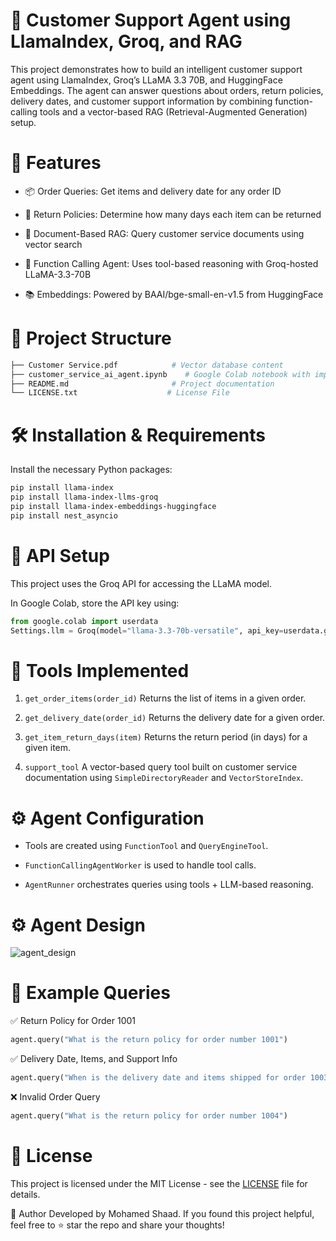 # 🧠 Customer Support Agent using LlamaIndex, Groq, and RAG
This project demonstrates how to build an intelligent customer support agent using LlamaIndex, Groq’s LLaMA 3.3 70B, and HuggingFace Embeddings. The agent can answer questions about orders, return policies, delivery dates, and customer support information by combining function-calling tools and a vector-based RAG (Retrieval-Augmented Generation) setup.

# 🚀 Features
- 📦 Order Queries: Get items and delivery date for any order ID

- 🔁 Return Policies: Determine how many days each item can be returned

- 📄 Document-Based RAG: Query customer service documents using vector search

- 🤖 Function Calling Agent: Uses tool-based reasoning with Groq-hosted LLaMA-3.3-70B

- 📚 Embeddings: Powered by BAAI/bge-small-en-v1.5 from HuggingFace

# 📁 Project Structure
```bash
├── Customer Service.pdf            # Vector database content
├── customer_service_ai_agent.ipynb    # Google Colab notebook with implementation
├── README.md                       # Project documentation
└── LICENSE.txt                    # License File
```

# 🛠️ Installation & Requirements
Install the necessary Python packages:

```bash
pip install llama-index
pip install llama-index-llms-groq
pip install llama-index-embeddings-huggingface
pip install nest_asyncio
```

# 🔑 API Setup
This project uses the Groq API for accessing the LLaMA model.

In Google Colab, store the API key using:

```python
from google.colab import userdata
Settings.llm = Groq(model="llama-3.3-70b-versatile", api_key=userdata.get('GROQ_API_KEY'))
```

# 🧰 Tools Implemented
1. `get_order_items(order_id)`
Returns the list of items in a given order.

2. `get_delivery_date(order_id)`
Returns the delivery date for a given order.

3. `get_item_return_days(item)`
Returns the return period (in days) for a given item.

4. `support_tool`
A vector-based query tool built on customer service documentation using `SimpleDirectoryReader` and `VectorStoreIndex`.

# ⚙️ Agent Configuration
- Tools are created using `FunctionTool` and `QueryEngineTool`.

- `FunctionCallingAgentWorker` is used to handle tool calls.

- `AgentRunner` orchestrates queries using tools + LLM-based reasoning.

# ⚙️ Agent Design

![agent_design](https://github.com/user-attachments/assets/5beeff0b-6bd5-4301-beef-8340fe6ca147)


# 💬 Example Queries
✅ Return Policy for Order 1001
```python
agent.query("What is the return policy for order number 1001")
```

✅ Delivery Date, Items, and Support Info
```python
agent.query("When is the delivery date and items shipped for order 1003 and how can I contact customer support?")
```

❌ Invalid Order Query
```python
agent.query("What is the return policy for order number 1004")
```

# 📜 License
This project is licensed under the MIT License - see the [LICENSE](LICENSE.txt) file for details.


👤 Author
Developed by Mohamed Shaad.
If you found this project helpful, feel free to ⭐ star the repo and share your thoughts!

